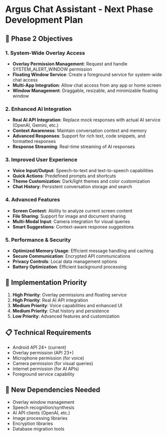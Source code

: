 # Argus Chat Assistant - Next Phase Development Plan

## 🎯 Phase 2 Objectives

### 1. System-Wide Overlay Access
- **Overlay Permission Management**: Request and handle SYSTEM_ALERT_WINDOW permission
- **Floating Window Service**: Create a foreground service for system-wide chat access
- **Multi-App Integration**: Allow chat access from any app or home screen
- **Window Management**: Draggable, resizable, and minimizable floating window

### 2. Enhanced AI Integration
- **Real AI API Integration**: Replace mock responses with actual AI service (OpenAI, Gemini, etc.)
- **Context Awareness**: Maintain conversation context and memory
- **Advanced Responses**: Support for rich text, code snippets, and formatted responses
- **Response Streaming**: Real-time streaming of AI responses

### 3. Improved User Experience
- **Voice Input/Output**: Speech-to-text and text-to-speech capabilities
- **Quick Actions**: Predefined prompts and shortcuts
- **Theme Customization**: Dark/light themes and color customization
- **Chat History**: Persistent conversation storage and search

### 4. Advanced Features
- **Screen Context**: Ability to analyze current screen content
- **File Sharing**: Support for image and document sharing
- **Multi-Modal Input**: Camera integration for visual queries
- **Smart Suggestions**: Context-aware response suggestions

### 5. Performance & Security
- **Optimized Memory Usage**: Efficient message handling and caching
- **Secure Communication**: Encrypted API communications
- **Privacy Controls**: Local data management options
- **Battery Optimization**: Efficient background processing

## 🚀 Implementation Priority

1. **High Priority**: Overlay permissions and floating service
2. **High Priority**: Real AI API integration
3. **Medium Priority**: Voice capabilities and enhanced UI
4. **Medium Priority**: Chat history and persistence
5. **Low Priority**: Advanced features and customization

## 📋 Technical Requirements

- Android API 24+ (current)
- Overlay permission (API 23+)
- Microphone permission (for voice)
- Camera permission (for visual queries)
- Internet permission (for AI APIs)
- Foreground service capability

## 🔧 New Dependencies Needed

- Overlay window management
- Speech recognition/synthesis
- AI API clients (OpenAI, etc.)
- Image processing libraries
- Encryption libraries
- Database migration tools